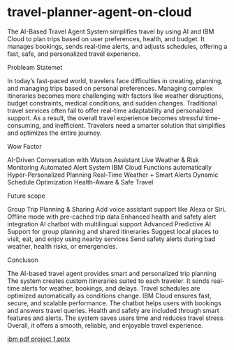 # travel-planner-agent-on-cloud
The AI-Based Travel Agent System simplifies travel by using AI and IBM Cloud to plan trips based on user preferences, health, and budget. It manages bookings, sends real-time alerts, and adjusts schedules, offering a fast, safe, and personalized travel experience.

Probleam Statemet


In today’s fast-paced world, travelers face difficulties in creating, planning, and managing trips based on
personal preferences. Managing complex itineraries becomes more challenging with factors like weather 
disruptions, budget constraints, medical conditions, and sudden changes. Traditional travel services often 
fail to offer real-time adaptability and personalized support. As a result, the overall travel experience 
becomes stressful time-consuming, and inefficient. Travelers need a smarter solution that simplifies and optimizes the entire journey.

Wow Factor 

AI-Driven Conversation with Watson Assistant
Live Weather & Risk Monitoring Automated Alert System
IBM Cloud Functions automatically 
Hyper-Personalized Planning
Real-Time Weather + Smart Alerts
Dynamic Schedule Optimization
Health-Aware & Safe Travel


Future scope 

Group Trip Planning & Sharing
Add voice assistant support like Alexa or Siri.
Offline mode with pre-cached trip data
Enhanced health and safety alert integration
AI chatbot with multilingual support
Advanced Predictive AI
Support for group planning and shared itineraries
Suggest local places to visit, eat, and enjoy using nearby services
Send safety alerts during bad weather, health risks, or emergencies.

Concluson 

The AI-based travel agent provides smart and personalized trip planning
The system creates custom itineraries suited to each traveler.
It sends real-time alerts for weather, bookings, and delays.
Travel schedules are optimized automatically as conditions change.
IBM Cloud ensures fast, secure, and scalable performance.
The chatbot helps users with bookings and answers travel queries.
Health and safety are included through smart features and alerts.
The system saves users time and reduces travel stress.
Overall, it offers a smooth, reliable, and enjoyable travel experience.







[ibm pdf project 1.pptx](https://github.com/user-attachments/files/21579754/ibm.pdf.project.1.pptx)
